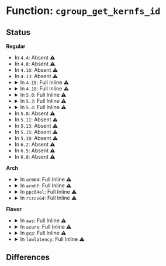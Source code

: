 # Function: <code>cgroup_get_kernfs_id</code>

## Status
<b>Regular</b>
<ul>
<li>
In <code>4.4</code>: Absent ⚠️
</li>
<li>
In <code>4.8</code>: Absent ⚠️
</li>
<li>
In <code>4.10</code>: Absent ⚠️
</li>
<li>
In <code>4.13</code>: Absent ⚠️
</li>
<li>
<details>
<summary>In <code>4.15</code>: Full Inline ⚠️</summary>

**Collision:** Unique Static

**Inline:** Full

**Transformation:** False

**Instances:**

```
In kernel/trace/blktrace.c (ffffffff81183179)
Location: include/linux/cgroup.h:649
Inline: True
Inline callers:
  - kernel/trace/blktrace.c:blk_add_driver_data
  - kernel/trace/blktrace.c:blk_add_trace_rq_remap
  - kernel/trace/blktrace.c:blk_add_trace_bio_remap
  - kernel/trace/blktrace.c:blk_add_trace_split
  - kernel/trace/blktrace.c:blk_add_trace_rq_complete
  - kernel/trace/blktrace.c:blk_add_trace_rq_requeue
  - kernel/trace/blktrace.c:blk_add_trace_rq_issue
  - kernel/trace/blktrace.c:blk_add_trace_rq_insert
  - kernel/trace/blktrace.c:__trace_note_message
```
</details>
</li>
<li>
<details>
<summary>In <code>4.18</code>: Full Inline ⚠️</summary>

**Collision:** Unique Static

**Inline:** Full

**Transformation:** False

**Instances:**

```
In kernel/trace/blktrace.c (ffffffff8119228c)
Location: include/linux/cgroup.h:649
Inline: True
Inline callers:
  - kernel/trace/blktrace.c:blk_add_driver_data
  - kernel/trace/blktrace.c:blk_add_trace_rq_remap
  - kernel/trace/blktrace.c:blk_add_trace_bio_remap
  - kernel/trace/blktrace.c:blk_add_trace_split
  - kernel/trace/blktrace.c:blk_add_trace_rq_complete
  - kernel/trace/blktrace.c:blk_add_trace_rq_requeue
  - kernel/trace/blktrace.c:blk_add_trace_rq_issue
  - kernel/trace/blktrace.c:blk_add_trace_rq_insert
  - kernel/trace/blktrace.c:__trace_note_message
```
</details>
</li>
<li>
<details>
<summary>In <code>5.0</code>: Full Inline ⚠️</summary>

**Collision:** Unique Static

**Inline:** Full

**Transformation:** False

**Instances:**

```
In kernel/trace/blktrace.c (ffffffff8119fb0c)
Location: include/linux/cgroup.h:677
Inline: True
Inline callers:
  - kernel/trace/blktrace.c:blk_add_driver_data
  - kernel/trace/blktrace.c:blk_add_trace_rq_remap
  - kernel/trace/blktrace.c:blk_add_trace_bio_remap
  - kernel/trace/blktrace.c:blk_add_trace_split
  - kernel/trace/blktrace.c:blk_add_trace_rq_complete
  - kernel/trace/blktrace.c:blk_add_trace_rq_requeue
  - kernel/trace/blktrace.c:blk_add_trace_rq_issue
  - kernel/trace/blktrace.c:blk_add_trace_rq_insert
  - kernel/trace/blktrace.c:__trace_note_message
```
</details>
</li>
<li>
<details>
<summary>In <code>5.3</code>: Full Inline ⚠️</summary>

**Collision:** Unique Static

**Inline:** Full

**Transformation:** False

**Instances:**

```
In kernel/trace/blktrace.c (ffffffff811ad85c)
Location: include/linux/cgroup.h:690
Inline: True
Inline callers:
  - kernel/trace/blktrace.c:blk_add_driver_data
  - kernel/trace/blktrace.c:blk_add_trace_rq_remap
  - kernel/trace/blktrace.c:blk_add_trace_bio_remap
  - kernel/trace/blktrace.c:blk_add_trace_split
  - kernel/trace/blktrace.c:blk_add_trace_rq_complete
  - kernel/trace/blktrace.c:blk_add_trace_rq_requeue
  - kernel/trace/blktrace.c:blk_add_trace_rq_issue
  - kernel/trace/blktrace.c:blk_add_trace_rq_insert
  - kernel/trace/blktrace.c:__trace_note_message
```
</details>
</li>
<li>
<details>
<summary>In <code>5.4</code>: Full Inline ⚠️</summary>

**Collision:** Unique Static

**Inline:** Full

**Transformation:** False

**Instances:**

```
In kernel/trace/blktrace.c (ffffffff811b90d8)
Location: include/linux/cgroup.h:692
Inline: True
Inline callers:
  - kernel/trace/blktrace.c:blk_add_driver_data
  - kernel/trace/blktrace.c:blk_add_trace_rq_remap
  - kernel/trace/blktrace.c:blk_add_trace_bio_remap
  - kernel/trace/blktrace.c:blk_add_trace_split
  - kernel/trace/blktrace.c:blk_add_trace_bio
  - kernel/trace/blktrace.c:blk_add_trace_rq_complete
  - kernel/trace/blktrace.c:blk_add_trace_rq_requeue
  - kernel/trace/blktrace.c:blk_add_trace_rq_issue
  - kernel/trace/blktrace.c:blk_add_trace_rq_insert
  - kernel/trace/blktrace.c:__trace_note_message
```
</details>
</li>
<li>
In <code>5.8</code>: Absent ⚠️
</li>
<li>
In <code>5.11</code>: Absent ⚠️
</li>
<li>
In <code>5.13</code>: Absent ⚠️
</li>
<li>
In <code>5.15</code>: Absent ⚠️
</li>
<li>
In <code>5.19</code>: Absent ⚠️
</li>
<li>
In <code>6.2</code>: Absent ⚠️
</li>
<li>
In <code>6.5</code>: Absent ⚠️
</li>
<li>
In <code>6.8</code>: Absent ⚠️
</li>
</ul>
<b>Arch</b>
<ul>
<li>
<details>
<summary>In <code>arm64</code>: Full Inline ⚠️</summary>

**Collision:** Unique Static

**Inline:** Full

**Transformation:** False

**Instances:**

```
In kernel/trace/blktrace.c (ffff800010237ce0)
Location: include/linux/cgroup.h:692
Inline: True
Inline callers:
  - kernel/trace/blktrace.c:blk_add_driver_data
  - kernel/trace/blktrace.c:blk_add_trace_rq_remap
  - kernel/trace/blktrace.c:blk_add_trace_bio_remap
  - kernel/trace/blktrace.c:blk_add_trace_split
  - kernel/trace/blktrace.c:blk_add_trace_bio
  - kernel/trace/blktrace.c:blk_add_trace_rq_complete
  - kernel/trace/blktrace.c:blk_add_trace_rq_requeue
  - kernel/trace/blktrace.c:blk_add_trace_rq_issue
  - kernel/trace/blktrace.c:blk_add_trace_rq_insert
  - kernel/trace/blktrace.c:__trace_note_message
```
</details>
</li>
<li>
<details>
<summary>In <code>armhf</code>: Full Inline ⚠️</summary>

**Collision:** Unique Static

**Inline:** Full

**Transformation:** False

**Instances:**

```
In kernel/trace/blktrace.c (c0473340)
Location: include/linux/cgroup.h:692
Inline: True
Inline callers:
  - kernel/trace/blktrace.c:blk_add_driver_data
  - kernel/trace/blktrace.c:blk_add_trace_rq_remap
  - kernel/trace/blktrace.c:blk_add_trace_bio_remap
  - kernel/trace/blktrace.c:blk_add_trace_split
  - kernel/trace/blktrace.c:blk_add_trace_bio
  - kernel/trace/blktrace.c:blk_add_trace_rq_complete
  - kernel/trace/blktrace.c:blk_add_trace_rq_requeue
  - kernel/trace/blktrace.c:blk_add_trace_rq_issue
  - kernel/trace/blktrace.c:blk_add_trace_rq_insert
  - kernel/trace/blktrace.c:__trace_note_message
```
</details>
</li>
<li>
<details>
<summary>In <code>ppc64el</code>: Full Inline ⚠️</summary>

**Collision:** Unique Static

**Inline:** Full

**Transformation:** False

**Instances:**

```
In kernel/trace/blktrace.c (c0000000002c3754)
Location: include/linux/cgroup.h:692
Inline: True
Inline callers:
  - kernel/trace/blktrace.c:blk_add_driver_data
  - kernel/trace/blktrace.c:blk_add_trace_rq_remap
  - kernel/trace/blktrace.c:blk_add_trace_bio_remap
  - kernel/trace/blktrace.c:blk_add_trace_split
  - kernel/trace/blktrace.c:blk_add_trace_bio
  - kernel/trace/blktrace.c:blk_add_trace_rq_complete
  - kernel/trace/blktrace.c:blk_add_trace_rq_requeue
  - kernel/trace/blktrace.c:blk_add_trace_rq_issue
  - kernel/trace/blktrace.c:blk_add_trace_rq_insert
  - kernel/trace/blktrace.c:__trace_note_message
```
</details>
</li>
<li>
<details>
<summary>In <code>riscv64</code>: Full Inline ⚠️</summary>

**Collision:** Unique Static

**Inline:** Full

**Transformation:** False

**Instances:**

```
In kernel/trace/blktrace.c (ffffffe00018e64a)
Location: include/linux/cgroup.h:692
Inline: True
Inline callers:
  - kernel/trace/blktrace.c:blk_add_driver_data
  - kernel/trace/blktrace.c:blk_add_trace_rq_remap
  - kernel/trace/blktrace.c:blk_add_trace_bio_remap
  - kernel/trace/blktrace.c:blk_add_trace_split
  - kernel/trace/blktrace.c:blk_add_trace_bio
  - kernel/trace/blktrace.c:blk_add_trace_rq_complete
  - kernel/trace/blktrace.c:blk_add_trace_rq_requeue
  - kernel/trace/blktrace.c:blk_add_trace_rq_issue
  - kernel/trace/blktrace.c:blk_add_trace_rq_insert
  - kernel/trace/blktrace.c:__trace_note_message
```
</details>
</li>
</ul>
<b>Flavor</b>
<ul>
<li>
<details>
<summary>In <code>aws</code>: Full Inline ⚠️</summary>

**Collision:** Unique Static

**Inline:** Full

**Transformation:** False

**Instances:**

```
In kernel/trace/blktrace.c (ffffffff811b16f8)
Location: include/linux/cgroup.h:692
Inline: True
Inline callers:
  - kernel/trace/blktrace.c:blk_add_driver_data
  - kernel/trace/blktrace.c:blk_add_trace_rq_remap
  - kernel/trace/blktrace.c:blk_add_trace_bio_remap
  - kernel/trace/blktrace.c:blk_add_trace_split
  - kernel/trace/blktrace.c:blk_add_trace_bio
  - kernel/trace/blktrace.c:blk_add_trace_rq_complete
  - kernel/trace/blktrace.c:blk_add_trace_rq_requeue
  - kernel/trace/blktrace.c:blk_add_trace_rq_issue
  - kernel/trace/blktrace.c:blk_add_trace_rq_insert
  - kernel/trace/blktrace.c:__trace_note_message
```
</details>
</li>
<li>
<details>
<summary>In <code>azure</code>: Full Inline ⚠️</summary>

**Collision:** Unique Static

**Inline:** Full

**Transformation:** False

**Instances:**

```
In kernel/trace/blktrace.c (ffffffff811a4698)
Location: include/linux/cgroup.h:692
Inline: True
Inline callers:
  - kernel/trace/blktrace.c:blk_add_driver_data
  - kernel/trace/blktrace.c:blk_add_trace_rq_remap
  - kernel/trace/blktrace.c:blk_add_trace_bio_remap
  - kernel/trace/blktrace.c:blk_add_trace_split
  - kernel/trace/blktrace.c:blk_add_trace_bio
  - kernel/trace/blktrace.c:blk_add_trace_rq_complete
  - kernel/trace/blktrace.c:blk_add_trace_rq_requeue
  - kernel/trace/blktrace.c:blk_add_trace_rq_issue
  - kernel/trace/blktrace.c:blk_add_trace_rq_insert
  - kernel/trace/blktrace.c:__trace_note_message
```
</details>
</li>
<li>
<details>
<summary>In <code>gcp</code>: Full Inline ⚠️</summary>

**Collision:** Unique Static

**Inline:** Full

**Transformation:** False

**Instances:**

```
In kernel/trace/blktrace.c (ffffffff811af4c8)
Location: include/linux/cgroup.h:692
Inline: True
Inline callers:
  - kernel/trace/blktrace.c:blk_add_driver_data
  - kernel/trace/blktrace.c:blk_add_trace_rq_remap
  - kernel/trace/blktrace.c:blk_add_trace_bio_remap
  - kernel/trace/blktrace.c:blk_add_trace_split
  - kernel/trace/blktrace.c:blk_add_trace_bio
  - kernel/trace/blktrace.c:blk_add_trace_rq_complete
  - kernel/trace/blktrace.c:blk_add_trace_rq_requeue
  - kernel/trace/blktrace.c:blk_add_trace_rq_issue
  - kernel/trace/blktrace.c:blk_add_trace_rq_insert
  - kernel/trace/blktrace.c:__trace_note_message
```
</details>
</li>
<li>
<details>
<summary>In <code>lowlatency</code>: Full Inline ⚠️</summary>

**Collision:** Unique Static

**Inline:** Full

**Transformation:** False

**Instances:**

```
In kernel/trace/blktrace.c (ffffffff811bd4b0)
Location: include/linux/cgroup.h:692
Inline: True
Inline callers:
  - kernel/trace/blktrace.c:blk_add_driver_data
  - kernel/trace/blktrace.c:blk_add_trace_rq_remap
  - kernel/trace/blktrace.c:blk_add_trace_bio_remap
  - kernel/trace/blktrace.c:blk_add_trace_split
  - kernel/trace/blktrace.c:blk_add_trace_bio
  - kernel/trace/blktrace.c:blk_add_trace_rq_complete
  - kernel/trace/blktrace.c:blk_add_trace_rq_requeue
  - kernel/trace/blktrace.c:blk_add_trace_rq_issue
  - kernel/trace/blktrace.c:blk_add_trace_rq_insert
  - kernel/trace/blktrace.c:__trace_note_message
```
</details>
</li>
</ul>

## Differences
